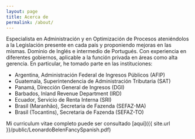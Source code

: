 ```yaml
---
layout: page
title: Acerca de
permalink: /about/
---
```


Especialista en Administración y en Optimización de Procesos ateniéndolos a la Legislación presente en cada país y proponiendo mejoras en las mismas. Dominio de Inglés e intermedio de Portugués. Con experiencia en diferentes gobiernos, aplicable a la función privada en áreas como alta gerencia. En particular, he tomado parte en las instituciones:

- Argentina, Administración Federal de Ingresos Públicos (AFIP)
- Guatemala, Superintendencia de Administración Tributaria (SAT)
- Panamá, Dirección General de Ingresos (DGI)
- Barbados, Inland Revenue Department (IRD)
- Ecuador, Servicio de Renta Interna (SRI)
- Brasil (Maranhão), Secretaria de Fazenda (SEFAZ-MA)
- Brasil (Tocantins), Secretaria de Fazenda (SEFAZ-TO)

Mi curriculum vitae completo puede ser consultado [aqui]({{ site.url }}/public/LeonardoBelenFancySpanish.pdf)
